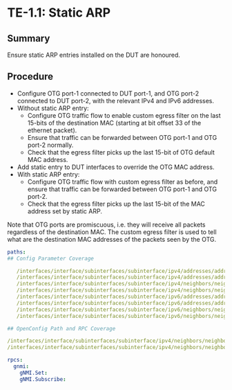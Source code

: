 # TE-1.1: Static ARP

## Summary

Ensure static ARP entries installed on the DUT are honoured.

## Procedure

*   Configure OTG port-1 connected to DUT port-1, and OTG port-2 connected to
    DUT port-2, with the relevant IPv4 and IPv6 addresses.
*   Without static ARP entry:
    *   Configure OTG traffic flow to enable custom egress filter on the last
        15-bits of the destination MAC (starting at bit offset 33 of the
        ethernet packet).
    *   Ensure that traffic can be forwarded between OTG port-1 and OTG port-2
        normally.
    *   Check that the egress filter picks up the last 15-bit of OTG default MAC
        address.
*   Add static entry to DUT interfaces to override the OTG MAC address.
*   With static ARP entry:
    *   Configure OTG traffic flow with custom egress filter as before, and
        ensure that traffic can be forwarded between OTG port-1 and OTG port-2.
    *   Check that the egress filter picks up the last 15-bit of the MAC address
        set by static ARP.

Note that OTG ports are promiscuous, i.e. they will receive all packets
regardless of the destination MAC. The custom egress filter is used to tell what
are the destination MAC addresses of the packets seen by the OTG.


```yaml
paths:
## Config Parameter Coverage

   /interfaces/interface/subinterfaces/subinterface/ipv4/addresses/address/config/ip
   /interfaces/interface/subinterfaces/subinterface/ipv4/addresses/address/config/prefix-length
   /interfaces/interface/subinterfaces/subinterface/ipv4/neighbors/neighbor/config/ip
   /interfaces/interface/subinterfaces/subinterface/ipv4/neighbors/neighbor/config/link-layer-address
   /interfaces/interface/subinterfaces/subinterface/ipv6/addresses/address/config/ip
   /interfaces/interface/subinterfaces/subinterface/ipv6/addresses/address/config/prefix-length
   /interfaces/interface/subinterfaces/subinterface/ipv6/neighbors/neighbor/config/ip
   /interfaces/interface/subinterfaces/subinterface/ipv6/neighbors/neighbor/config/link-layer-address

## OpenConfig Path and RPC Coverage

/interfaces/interface/subinterfaces/subinterface/ipv4/neighbors/neighbor/state/ip
/interfaces/interface/subinterfaces/subinterface/ipv4/neighbors/neighbor/state/link-layer-address

rpcs:
  gnmi:
    gNMI.Set:
    gNMI.Subscribe:
```
